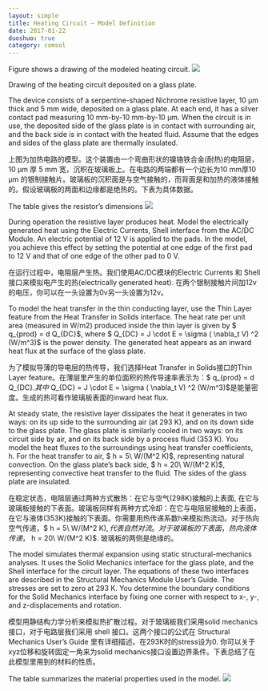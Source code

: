 ```yaml
---
layout: simple
title: Heating Circuit — Model Definition
date: 2017-01-22
duoshuo: true
category: comsol
---
```


Figure shows a drawing of the modeled heating circuit. 
![][image-1]

Drawing of the heating circuit deposited on a glass plate. 

The device consists of a serpentine-shaped Nichrome resistive layer, 10 μm thick and 5 mm wide, deposited on a glass plate. At each end, it has a silver contact pad measuring 10 mm-by-10 mm-by-10 μm. When the circuit is in use, the deposited side of the glass plate is in contact with surrounding air, and the back side is in contact with the heated fluid. Assume that the edges and sides of the glass plate are thermally insulated. 

上图为加热电路的模型。这个装置由一个弯曲形状的镍铬铁合金(耐热)的电阻层，10 μm 厚 5 mm 宽，沉积在玻璃板上。在电路的两端都有一个边长为10 mm厚10 μm 的银制接触片。玻璃板的沉积面是与空气接触的，而背面是和加热的液体接触的。假设玻璃板的两面和边缘都是绝热的。下表为具体数据。

The table gives the resistor’s dimensions
![][image-2]

During operation the resistive layer produces heat. Model the electrically generated heat using the Electric Currents, Shell interface from the AC/DC Module. An electric potential of 12 V is applied to the pads. In the model, you achieve this effect by setting the potential at one edge of the first pad to 12 V and that of one edge of the other pad to 0 V. 

在运行过程中，电阻层产生热。我们使用AC/DC模块的Electric Currents 和 Shell 接口来模拟电产生的热(electrically generated heat). 在两个银制接触片间加12v的电压，你可以在一头设置为0v另一头设置为12v。

<script type="text/x-mathjax-config">MathJax.Hub.Config({tex2jax: {inlineMath:[['$','$']]}});</script>
<script type="text/javascript" src="http://cdn.mathjax.org/mathjax/latest/MathJax.js?config=TeX-AMS-MML_HTMLorMML"></script>

To model the heat transfer in the thin conducting layer, use the Thin Layer feature from the Heat Transfer in Solids interface. The heat rate per unit area (measured in W/m2) produced inside the thin layer is given by $ q_{prod} = d Q_{DC}$, where $ Q\_{DC} = J \cdot E = \sigma ( \nabla\_t V) ^2 (W/m^3)$ is the power density. The generated heat appears as an inward heat flux at the surface of the glass plate. 

为了模拟导薄的导电层的热传导，我们选择Heat Transfer in Solids接口的Thin Layer feature。在薄层里产生的单位面积的热传导速率表示为：$ q_{prod} = d Q_{DC}$. 其中$ Q\_{DC} = J \cdot E = \sigma ( \nabla\_t V) ^2 (W/m^3)$是能量密度。生成的热可看作玻璃板表面的inward heat flux.

At steady state, the resistive layer dissipates the heat it generates in two ways: on its up side to the surrounding air (at 293 K), and on its down side to the glass plate. The glass plate is similarly cooled in two ways: on its circuit side by air, and on its back side by a process fluid (353 K). You model the heat fluxes to the surroundings using heat transfer coefficients, h. For the heat transfer to air, $ h = 5\ W/(M^2 K)$, representing natural convection. On the glass plate’s back side, $ h = 20\ W/(M^2 K)$, representing convective heat transfer to the fluid. The sides of the glass plate are insulated. 

在稳定状态，电阻层通过两种方式散热：在它与空气(298K)接触的上表面, 在它与玻璃板接触的下表面。玻璃板同样有两种方式冷却：在它与电阻层接触的上表面，在它与液体(353K)接触的下表面。你需要用热传递系数h来模拟热流动。对于热向空气传递，$ h = 5\ W/(M^2 K)$, 代表自然对流。对于玻璃板的下表面，热向液体传递，$ h = 20\ W/(M^2 K)$. 玻璃板的两侧是绝缘的。

The model simulates thermal expansion using static structural-mechanics analyses. It uses the Solid Mechanics interface for the glass plate, and the Shell interface for the circuit layer. The equations of these two interfaces are described in the Structural Mechanics Module User’s Guide. The stresses are set to zero at 293 K. You determine the boundary conditions for the Solid Mechanics interface by fixing one corner with respect to x-, y-, and z-displacements and rotation. 

模型用静结构力学分析来模拟热扩散过程。对于玻璃板我们采用solid mechanics 接口，对于电路层我们采用 shell 接口。这两个接口的公式在 Structural Mechanics User’s Guide 里有详细描述。在293K时的stress设为0. 你可以关于xyz位移和旋转固定一角来为solid mechanics接口设置边界条件。下表总结了在此模型里用到的材料的性质。

The table summarizes the material properties used in the model.
![][image-3]


[image-1]:	https://cdn-images-1.medium.com/max/800/1*sAZ8D1hVoSKGlHniUu5hAw.png
[image-2]:	https://cdn-images-1.medium.com/max/800/1*AnVbsNTVMrMv6cpOyvQcxg.png
[image-3]:	https://cdn-images-1.medium.com/max/800/1*XB53o-JirV7QmYzO-N5svg.png